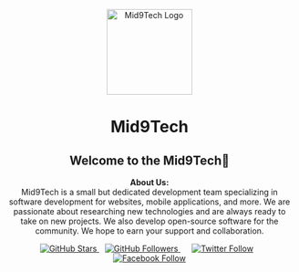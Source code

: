 <p align="center">
  <a href="https://github.com/mid9tech">
    <img width="150px" src="https://avatars.githubusercontent.com/u/175276033?s=400&u=bf051f8e4b575b7e799739eae1864db81ae1e88c&v=4g" alt="Mid9Tech Logo">
  </a>
</p>

<h1 align="center">Mid9Tech</h1>

<h2 align="center">Welcome to the Mid9Tech👋</h2>

<p align="center">
  <strong>About Us:</strong><br>
  Mid9Tech is a small but dedicated development team specializing in software development for websites, mobile applications, and more. We are passionate about researching new technologies and are always ready to take on new projects. We also develop open-source software for the community. We hope to earn your support and collaboration.
</p>

<p align="center">
  <a href="https://github.com/mid9tech">
    <img src="https://img.shields.io/github/stars/mid9tech?style=social" alt="GitHub Stars">
  </a>
  <a href="https://github.com/mid9tech" style="margin: 0 10px;">
    <img src="https://img.shields.io/github/followers/mid9tech?label=Follow&style=social" alt="GitHub Followers">
  </a>
  <a href="https://twitter.com/mid9tech" style="margin: 0 10px;">
    <img src="https://img.shields.io/twitter/follow/mid9tech?label=Follow&style=social" alt="Twitter Follow">
  </a>
  <a href="https://facebook.com/mid9tech" style="margin: 0 10px;">
    <img src="https://img.shields.io/badge/Follow%20on-Facebook-blue?style=social&logo=facebook" alt="Facebook Follow">
  </a>
</p>
